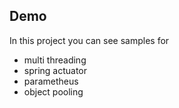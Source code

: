 ## Demo

In this project you can see samples for 
- multi threading 
- spring actuator 
- parametheus 
- object pooling